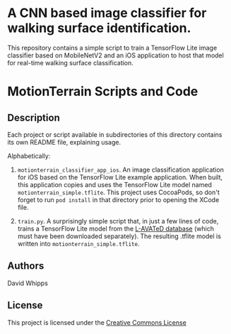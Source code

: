 # A CNN based image classifier for walking surface identification.

This repository contains a simple script to train a TensorFlow Lite image classifier based on MobileNetV2 and an iOS application to host that model for real-time walking surface classification.

# MotionTerrain Scripts and Code

## Description

Each project or script available in subdirectories of this directory contains its own README file, explaining usage.

Alphabetically:

1) `motionterrain_classifier_app_ios`. An image classification application for iOS based on the TensorFlow Lite example application. When built, this application copies and uses the TensorFlow Lite model named `motionterrain_simple.tflite`. This project uses CocoaPods, so don't forget to run `pod install` in that directory prior to opening the XCode file.


2) `train.py`. A surprisingly simple script that, in just a few lines of code, trains a TensorFlow Lite model from the [L-AVATeD database](https://github.com/davewhipps/l-avated) (which must have been downloaded separately). The resulting .tflite model is written into `motionterrain_simple.tflite`.


## Authors

David Whipps


## License

This project is licensed under the [Creative Commons License](https://creativecommons.org/licenses/by/4.0/)